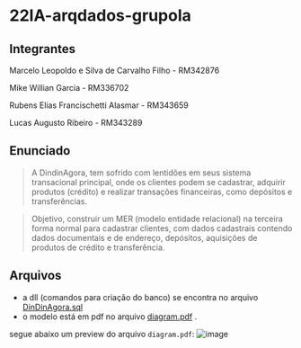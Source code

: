 # 22IA-arqdados-grupola

## Integrantes
Marcelo Leopoldo e Silva de Carvalho Filho - RM342876

Mike Willian Garcia - RM336702

Rubens Elias Francischetti Alasmar - RM343659

Lucas Augusto Ribeiro - RM343289

## Enunciado

> A DindinAgora, tem sofrido com lentidões em seus sistema transacional principal, onde os clientes
podem se cadastrar, adquirir produtos (crédito) e realizar transações financeiras, como depósitos e
transferências.

> Objetivo, construir um MER (modelo entidade relacional) na terceira forma normal para cadastrar
clientes, com dados cadastrais contendo dados documentais e de endereço, depósitos, aquisições de
produtos de crédito e transferência.

## Arquivos

* a dll (comandos para criação do banco) se encontra no arquivo [DinDinAgora.sql](/DinDinAgora.sql)
* o modelo está em pdf no arquivo [diagram.pdf](/diagram.pdf) . 

segue abaixo um preview do arquivo `diagram.pdf`:
![image](https://user-images.githubusercontent.com/49515264/157539384-b0846d29-2a47-4dc1-b4f6-7b84a3566ffb.png)

